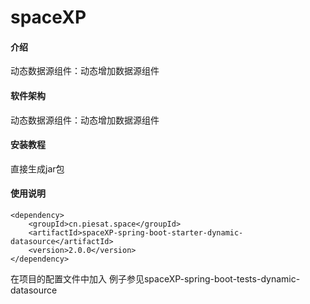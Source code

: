 # spaceXP

#### 介绍
动态数据源组件：动态增加数据源组件

#### 软件架构
动态数据源组件：动态增加数据源组件

#### 安装教程
直接生成jar包
#### 使用说明
    <dependency>
        <groupId>cn.piesat.space</groupId>
        <artifactId>spaceXP-spring-boot-starter-dynamic-datasource</artifactId>
        <version>2.0.0</version>
    </dependency>

在项目的配置文件中加入
例子参见spaceXP-spring-boot-tests-dynamic-datasource





